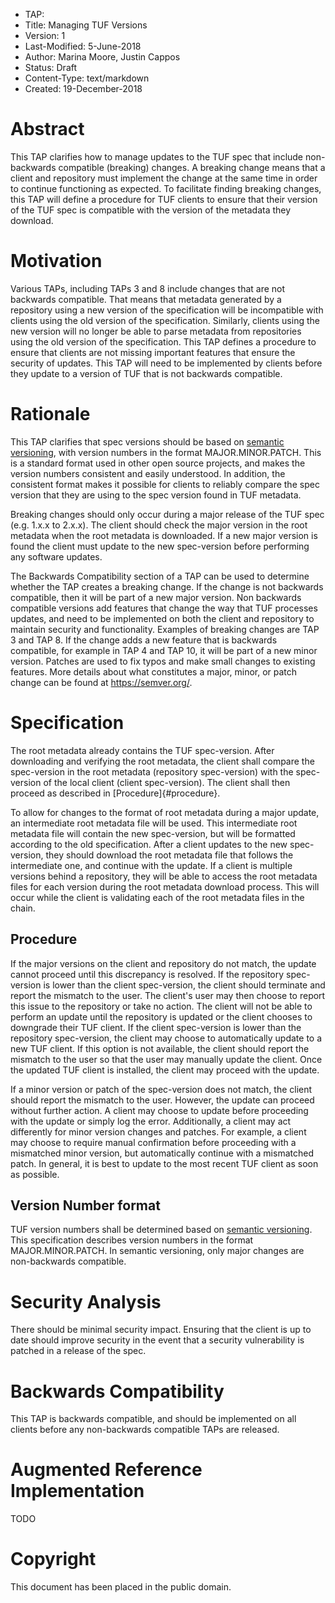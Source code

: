 * TAP:
* Title: Managing TUF Versions
* Version: 1
* Last-Modified: 5-June-2018
* Author: Marina Moore, Justin Cappos
* Status: Draft
* Content-Type: text/markdown
* Created: 19-December-2018

# Abstract

This TAP clarifies how to manage updates to the TUF spec that include non-backwards compatible (breaking) changes. A breaking change means that a client and repository must implement the change at the same time in order to continue functioning as expected. To facilitate finding breaking changes, this TAP will define a procedure for TUF clients to ensure that their version of the TUF spec is compatible with the version of the metadata they download.

# Motivation

Various TAPs, including TAPs 3 and 8 include changes that are not backwards compatible. That means that metadata generated by a repository using a new version of the specification will be incompatible with clients using the old version of the specification. Similarly, clients using the new version will no longer be able to parse metadata from repositories using the old version of the specification. This TAP defines a procedure to ensure that clients are not missing important features that ensure the security of updates. This TAP will need to be implemented by clients before they update to a version of TUF that is not backwards compatible.

# Rationale

This TAP clarifies that spec versions should be based on [semantic versioning](https://semver.org/), with version numbers in the format MAJOR.MINOR.PATCH. This is a standard format used in other open source projects, and makes the version numbers consistent and easily understood. In addition, the consistent format makes it possible for clients to reliably compare the spec version that they are using to the spec version found in TUF metadata.

Breaking changes should only occur during a major release of the TUF spec (e.g. 1.x.x to 2.x.x). The client should check the major version in the root metadata when the root metadata is downloaded. If a new major version is found the client must update to the new spec-version before performing any software updates.

The Backwards Compatibility section of a TAP can be used to determine whether the TAP creates a breaking change. If the change is not backwards compatible, then it will be part of a new major version. Non backwards compatible versions add features that change the way that TUF processes updates, and need to be implemented on both the client and repository to maintain security and functionality. Examples of breaking changes are TAP 3 and TAP 8. If the change adds a new feature that is backwards compatible, for example in TAP 4 and TAP 10, it will be part of a new minor version. Patches are used to fix typos and make small changes to existing features. More details about what constitutes a major, minor, or patch change can be found at https://semver.org/.

# Specification

The root metadata already contains the TUF spec-version. After downloading and verifying the root metadata, the client shall compare the spec-version in the root metadata (repository spec-version) with the spec-version of the local client (client spec-version). The client shall then proceed as described in [Procedure]{#procedure}.

To allow for changes to the format of root metadata during a major update, an intermediate root metadata file will be used. This intermediate root metadata file will contain the new spec-version, but will be formatted according to the old specification. After a client updates to the new spec-version, they should download the root metadata file that follows the intermediate one, and continue with the update. If a client is multiple versions behind a repository, they will be able to access the root metadata files for each version during the root metadata download process. This will occur while the client is validating each of the root metadata files in the chain.

## Procedure

If the major versions on the client and repository do not match, the update cannot proceed until this discrepancy is resolved. If the repository spec-version is lower than the client spec-version, the client should terminate and report the mismatch to the user. The client's user may then choose to report this issue to the repository or take no action. The client will not be able to perform an update until the repository is updated or the client chooses to downgrade their TUF client. If the client spec-version is lower than the repository spec-version, the client may choose to automatically update to a new TUF client. If this option is not available, the client should report the mismatch to the user so that the user may manually update the client. Once the updated TUF client is installed, the client may proceed with the update.

If a minor version or patch of the spec-version does not match, the client should report the mismatch to the user. However, the update can proceed without further action. A client may choose to update before proceeding with the update or simply log the error. Additionally, a client may act differently for minor version changes and patches. For example, a client may choose to require manual confirmation before proceeding with a mismatched minor version, but automatically continue with a mismatched patch. In general, it is best to update to the most recent TUF client as soon as possible.

## Version Number format

TUF version numbers shall be determined based on [semantic versioning](https://semver.org/). This specification describes version numbers in the format MAJOR.MINOR.PATCH. In semantic versioning, only major changes are non-backwards compatible.

# Security Analysis

There should be minimal security impact. Ensuring that the client is up to date should improve security in the event that a security vulnerability is patched in a release of the spec.

# Backwards Compatibility

This TAP is backwards compatible, and should be implemented on all clients before any non-backwards compatible TAPs are released.

# Augmented Reference Implementation

TODO

# Copyright

This document has been placed in the public domain.

